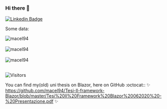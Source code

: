 ### Hi there 👋
[![Linkedin Badge](https://img.shields.io/badge/-Francesco%20Belacca-blue?style=flat&logo=Linkedin&logoColor=white&link=https://www.linkedin.com/in/francesco-belacca-dev/)](https://www.linkedin.com/in/francesco-belacca-dev/)

Some data:
<div>
  <img align="center" src="https://github-readme-stats.vercel.app/api?username=macel94&show_icons=true&theme=dark" alt="macel94" />
<div/>
<br />
  
<div>
  <img align="center" src="https://github-readme-stats.vercel.app/api/top-langs/?username=macel94&layout=compact&theme=dark" alt="macel94" />
<div/>
<br />

<div>
  <img src="https://github-readme-streak-stats.herokuapp.com/?user=macel94&theme=dark" alt="macel94" />
<div/>
<br />

![Visitors](https://api.visitorbadge.io/api/VisitorHit?user=MACEL94&repo=MACEL94&countColor=%237B1E7A)

You can find my(old) uni thesis on Blazor, here on GitHub :octocat:: 
✨ https://github.com/macel94/Tesi-Il-framework-Blazor/blob/master/Tesi%20Il%20Framework%20Blazor%20062020%20-%20Presentazione.pdf ✨
